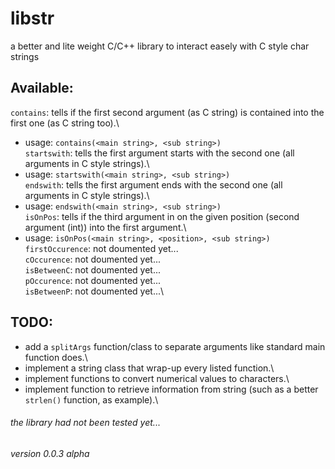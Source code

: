 # libstr
a better and lite weight C/C++ library to interact easely with C style char strings

## Available:
`contains`: tells if the first second argument (as C string) is contained into the first one (as C string too).\
- usage: `contains(<main string>, <sub string>)`\
`startswith`: tells the first argument starts with the second one (all arguments in C style strings).\
- usage: `startswith(<main string>, <sub string>)`\
`endswith`: tells the first argument ends with the second one (all arguments in C style strings).\
- usage: `endswith(<main string>, <sub string>)`\
`isOnPos`: tells if the third argument in on the given position (second argument (int)) into the first argument.\
- usage: `isOnPos(<main string>, <position>, <sub string>)`\
`firstOccurence`: not doumented yet...\
`cOccurence`: not doumented yet...\
`isBetweenC`: not doumented yet...\
`pOccurence`: not doumented yet...\
`isBetweenP`: not doumented yet...\

## TODO:
- add a `splitArgs` function/class to separate arguments like standard main function does.\
- implement a string class that wrap-up every listed function.\
- implement functions to convert numerical values to characters.\
- implement function to retrieve information from string (such as a better `strlen()` function, as example).\

###### the library had not been tested yet...
###### version 0.0.3 alpha
